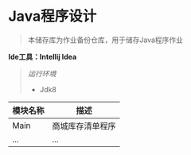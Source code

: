 # Java程序设计

> 本储存库为作业备份仓库，用于储存Java程序作业

**Ide工具：Intellij Idea**

> *运行环境*
>
> * Jdk8

| 模块名称 | 描述             |
| -------- | ---------------- |
| Main     | 商城库存清单程序 |
| ...      | ...              |
